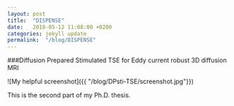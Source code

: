 ```yaml
---
layout: post
title:  "DISPENSE"
date:   2018-05-12 11:08:00 +0200
categories: jekyll update
permalink:  "/blog/DISPENSE"
---
```


###Diffusion Prepared Stimulated TSE for Eddy current robust 3D diffusion MRI

![My helpful screenshot]({{ "/blog/DPsti-TSE/screenshot.jpg"}})

This is the second part of my Ph.D. thesis.
